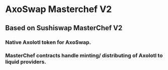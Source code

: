 # AxoSwap Masterchef V2
##  Based on Sushiswap MasterChef V2

### Native Axolotl token for AxoSwap.
### MasterChef contracts handle minting/ distributing of Axolotl to liquid providers.
